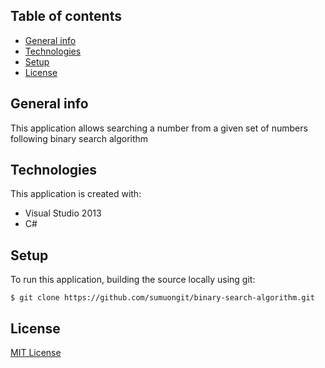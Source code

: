 ## Table of contents
* [General info](#general-info)
* [Technologies](#technologies)
* [Setup](#setup)
* [License](#license)

## General info
This application allows searching a number from a given set of numbers following binary search algorithm

## Technologies
This application is created with:
* Visual Studio 2013
* C# 
	
## Setup
To run this application, building the source locally using git:

```
$ git clone https://github.com/sumuongit/binary-search-algorithm.git

```

## License
[MIT License](https://github.com/sumuongit/binary-search-algorithm/blob/master/LICENSE)
